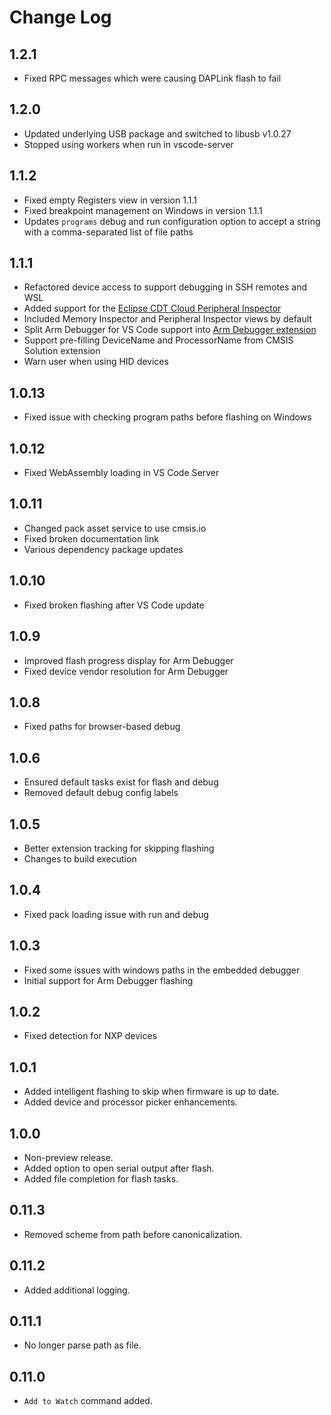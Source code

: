 # Change Log

## 1.2.1
- Fixed RPC messages which were causing DAPLink flash to fail

## 1.2.0
- Updated underlying USB package and switched to libusb v1.0.27
- Stopped using workers when run in vscode-server

## 1.1.2
- Fixed empty Registers view in version 1.1.1
- Fixed breakpoint management on Windows in version 1.1.1
- Updates `programs` debug and run configuration option to accept a string with a comma-separated list of file paths

## 1.1.1
- Refactored device access to support debugging in SSH remotes and WSL
- Added support for the [Eclipse CDT Cloud Peripheral Inspector](https://github.com/eclipse-cdt-cloud/vscode-peripheral-inspector)
- Included Memory Inspector and Peripheral Inspector views by default
- Split Arm Debugger for VS Code support into [Arm Debugger extension](https://marketplace.visualstudio.com/items?itemName=Arm.arm-debugger)
- Support pre-filling DeviceName and ProcessorName from CMSIS Solution extension
- Warn user when using HID devices

## 1.0.13
- Fixed issue with checking program paths before flashing on Windows

## 1.0.12
- Fixed WebAssembly loading in VS Code Server

## 1.0.11
- Changed pack asset service to use cmsis.io
- Fixed broken documentation link
- Various dependency package updates

## 1.0.10
- Fixed broken flashing after VS Code update

## 1.0.9
- Improved flash progress display for Arm Debugger
- Fixed device vendor resolution for Arm Debugger

## 1.0.8
- Fixed paths for browser-based debug

## 1.0.6
- Ensured default tasks exist for flash and debug
- Removed default debug config labels

## 1.0.5
- Better extension tracking for skipping flashing
- Changes to build execution

## 1.0.4
- Fixed pack loading issue with run and debug

## 1.0.3
- Fixed some issues with windows paths in the embedded debugger
- Initial support for Arm Debugger flashing

## 1.0.2
- Fixed detection for NXP devices

## 1.0.1
- Added intelligent flashing to skip when firmware is up to date.
- Added device and processor picker enhancements.

## 1.0.0
- Non-preview release.
- Added option to open serial output after flash.
- Added file completion for flash tasks.

## 0.11.3
- Removed scheme from path before canonicalization.

## 0.11.2
- Added additional logging.

## 0.11.1
- No longer parse path as file.

## 0.11.0
- `Add to Watch` command added.
